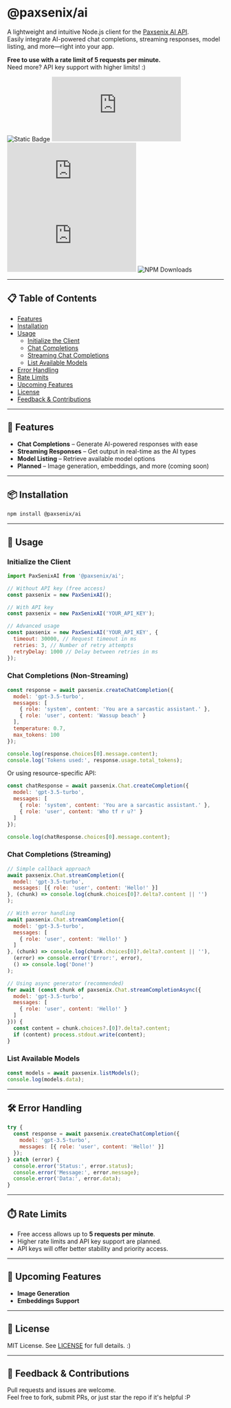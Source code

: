 # @paxsenix/ai

A lightweight and intuitive Node.js client for the [Paxsenix AI API](https://api.paxsenix.org/docs).  
Easily integrate AI-powered chat completions, streaming responses, model listing, and more—right into your app.

**Free to use with a rate limit of 5 requests per minute.**  
Need more? API key support with higher limits! :)

![Static Badge](https://img.shields.io/badge/@PaxSenix-AI-blue)
![GitHub top language](https://img.shields.io/github/languages/top/Paxsenix0/paxsenix-ai.js)
![GitHub Repo stars](https://img.shields.io/github/stars/Paxsenix0/paxsenix-ai.js)
![GitHub issues](https://img.shields.io/github/issues/Paxsenix0/paxsenix-ai.js)
![NPM Downloads](https://img.shields.io/npm/dm/@paxsenix/ai)

---

## 📋 Table of Contents

- [Features](#-features)
- [Installation](#-installation)
- [Usage](#-usage)
  - [Initialize the Client](#initialize-the-client)
  - [Chat Completions](#chat-completions)
  - [Streaming Chat Completions](#streaming-chat-completions)
  - [List Available Models](#list-available-models)
- [Error Handling](#️-error-handling)
- [Rate Limits](#-rate-limits)
- [Upcoming Features](#-upcoming-features)
- [License](#-license)
- [Feedback & Contributions](#-feedback--contributions)

---

## 🚀 Features

- **Chat Completions** – Generate AI-powered responses with ease
- **Streaming Responses** – Get output in real-time as the AI types
- **Model Listing** – Retrieve available model options
- **Planned** – Image generation, embeddings, and more (coming soon)

---

## 📦 Installation

```bash
npm install @paxsenix/ai
```

---

## 📖 Usage

### Initialize the Client

```js
import PaxSenixAI from '@paxsenix/ai';

// Without API key (free access)
const paxsenix = new PaxSenixAI();

// With API key
const paxsenix = new PaxSenixAI('YOUR_API_KEY');

// Advanced usage
const paxsenix = new PaxSenixAI('YOUR_API_KEY', {
  timeout: 30000, // Request timeout in ms
  retries: 3, // Number of retry attempts
  retryDelay: 1000 // Delay between retries in ms
});
```

### Chat Completions (Non-Streaming)

```js
const response = await paxsenix.createChatCompletion({
  model: 'gpt-3.5-turbo',
  messages: [
    { role: 'system', content: 'You are a sarcastic assistant.' },
    { role: 'user', content: 'Wassup beach' }
  ],
  temperature: 0.7,
  max_tokens: 100
});

console.log(response.choices[0].message.content);
console.log('Tokens used:', response.usage.total_tokens);
```

Or using resource-specific API:

```js
const chatResponse = await paxsenix.Chat.createCompletion({
  model: 'gpt-3.5-turbo',
  messages: [
    { role: 'system', content: 'You are a sarcastic assistant.' },
    { role: 'user', content: 'Who tf r u?' }
  ]
});

console.log(chatResponse.choices[0].message.content);
```

### Chat Completions (Streaming)

```js
// Simple callback approach
await paxsenix.Chat.streamCompletion({
  model: 'gpt-3.5-turbo',
  messages: [{ role: 'user', content: 'Hello!' }] 
}, (chunk) => console.log(chunk.choices[0]?.delta?.content || '')
);

// With error handling
await paxsenix.Chat.streamCompletion({ 
  model: 'gpt-3.5-turbo',
  messages: [
    { role: 'user', content: 'Hello!' }
  ] 
}, (chunk) => console.log(chunk.choices[0]?.delta?.content || ''),
  (error) => console.error('Error:', error),
  () => console.log('Done!')
);

// Using async generator (recommended)
for await (const chunk of paxsenix.Chat.streamCompletionAsync({
  model: 'gpt-3.5-turbo',
  messages: [
    { role: 'user', content: 'Hello!' }
  ]
})) {
  const content = chunk.choices?.[0]?.delta?.content;
  if (content) process.stdout.write(content);
}
```

### List Available Models

```js
const models = await paxsenix.listModels();
console.log(models.data);
```

---

## 🛠️ Error Handling

```js
try {
  const response = await paxsenix.createChatCompletion({
    model: 'gpt-3.5-turbo',
    messages: [{ role: 'user', content: 'Hello!' }]
  });
} catch (error) {
  console.error('Status:', error.status);
  console.error('Message:', error.message);
  console.error('Data:', error.data);
}
```

---

## ⏱️ Rate Limits

- Free access allows up to **5 requests per minute**.
- Higher rate limits and API key support are planned.
- API keys will offer better stability and priority access.

---

## 🚧 Upcoming Features

- **Image Generation**
- **Embeddings Support**

---

## 📜 License

MIT License. See [LICENSE](LICENSE) for full details. :)

---

## 💬 Feedback & Contributions

Pull requests and issues are welcome.  
Feel free to fork, submit PRs, or just star the repo if it's helpful :P